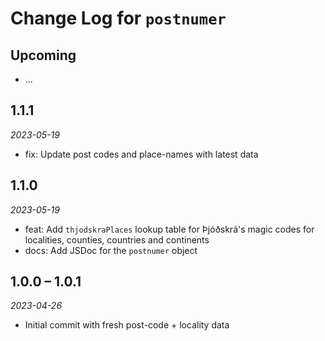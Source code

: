 # Change Log for `postnumer`

## Upcoming

- ... <!-- Add new lines here. -->

## 1.1.1

_2023-05-19_

- fix: Update post codes and place-names with latest data

## 1.1.0

_2023-05-19_

- feat: Add `thjodskraPlaces` lookup table for Þjóðskrá's magic codes for
  localities, counties, countries and continents
- docs: Add JSDoc for the `postnumer` object

## 1.0.0 – 1.0.1

_2023-04-26_

- Initial commit with fresh post-code + locality data
